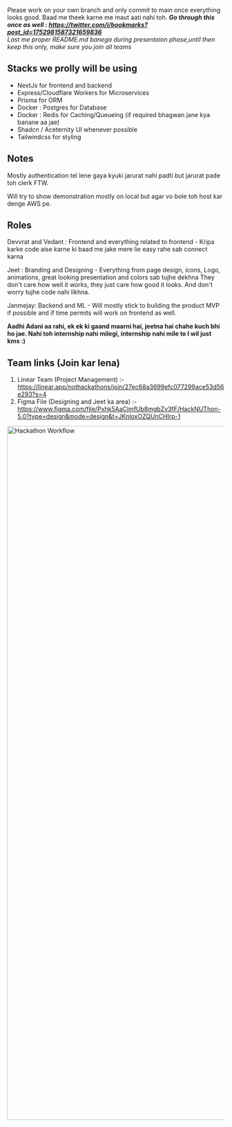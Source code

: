 Please work on your own branch and only commit to main once everything looks good. Baad me theek karne me maut aati nahi toh.
***Go through this once as well : https://twitter.com/i/bookmarks?post_id=1752981587321659836*** <br/>
*Last me proper README.md banega during presentaion phase,until then keep this only, make sure you join all teams*

## Stacks we prolly will be using
- NextJs for frontend and backend
- Express/Cloudflare Workers for Microservices
- Prisma for ORM
- Docker : Postgres for Database
- Docker : Redis for Caching/Queueing (if required bhagwan jane kya banane aa jae)
- Shadcn / Aceternity UI whenever possible
- Tailwindcss for styling

## Notes
Mostly authentication tel lene gaya kyuki jarurat nahi padti but jarurat pade toh clerk FTW.

Will try to show demonstration mostly on local but agar vo bole toh host kar denge AWS pe.

## Roles
Devvrat and Vedant : Frontend and everything related to frontend -
Kripa karke code aise karne ki baad me jake mere lie easy rahe sab connect karna

Jeet : Branding and Designing -
Everything from page design, icons, Logo, animations, great looking presentation and colors sab tujhe dekhna
They don't care how well it works, they just care how good it looks.
And don't worry tujhe code nahi likhna.

Janmejay: Backend and ML -
Will mostly stick to building the product MVP if possible and if time permits will work on frontend as well.


**Aadhi Adani aa rahi, ek ek ki gaand maarni hai, jeetna hai chahe kuch bhi ho jae. Nahi toh internship nahi milegi, internship nahi mile to I wil just kms :)**

## Team links (Join kar lena)
1. Linear Team (Project Management) :- https://linear.app/nothackathons/join/27ec68a3699efc077299ace53d56e293?s=4
2. Figma File (Designing and Jeet ka area) :- https://www.figma.com/file/Pxhk5AaCjmfUb8mgbZv3fF/HackNUThon-5.0?type=design&mode=design&t=JKnloxOZQUnCHIrp-1

<img width="1602" alt="Hackathon Workflow" src="https://github.com/NotTheRightGuy/hacknuthon5.0/assets/70024430/3928f00c-0361-42f6-a8e8-59fcc4a621b8">

